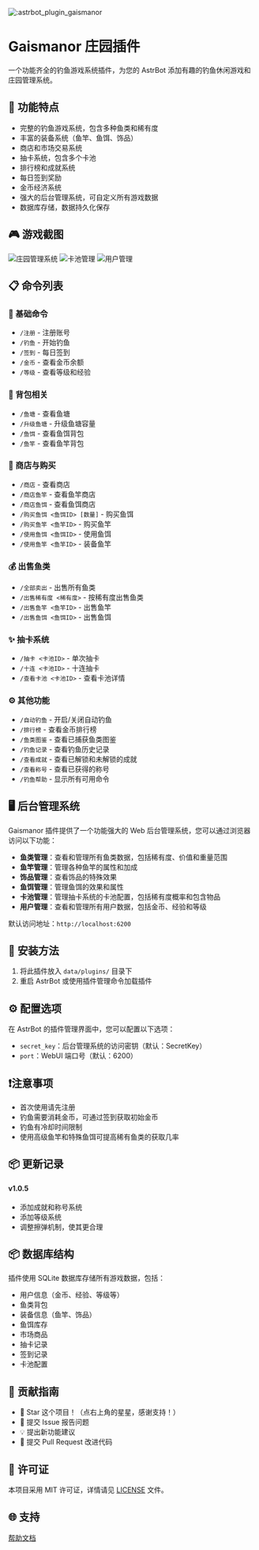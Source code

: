 ![:astrbot_plugin_gaismanor](https://count.getloli.com/@:astrbot_plugin_gaismanor?theme=capoo-1)

# Gaismanor 庄园插件

一个功能齐全的钓鱼游戏系统插件，为您的 AstrBot 添加有趣的钓鱼休闲游戏和庄园管理系统。

## 🎣 功能特点

- 完整的钓鱼游戏系统，包含多种鱼类和稀有度
- 丰富的装备系统（鱼竿、鱼饵、饰品）
- 商店和市场交易系统
- 抽卡系统，包含多个卡池
- 排行榜和成就系统
- 每日签到奖励
- 金币经济系统
- 强大的后台管理系统，可自定义所有游戏数据
- 数据库存储，数据持久化保存

## 🎮 游戏截图

![庄园管理系统](https://github.com/user-attachments/assets/4dd1a179-967f-4cb9-82a5-ca3754b80bb0)
![卡池管理](https://github.com/user-attachments/assets/c80550e6-86a2-4373-b593-a7e2a8d0ab6b)
![用户管理](https://github.com/user-attachments/assets/b7fd24bc-c0fe-4cee-9431-41b38af665e6)

## 📋 命令列表

### 🌟 基础命令
- `/注册` - 注册账号
- `/钓鱼` - 开始钓鱼
- `/签到` - 每日签到
- `/金币` - 查看金币余额
- `/等级` - 查看等级和经验

### 🎒 背包相关
- `/鱼塘` - 查看鱼塘
- `/升级鱼塘` - 升级鱼塘容量
- `/鱼饵` - 查看鱼饵背包
- `/鱼竿` - 查看鱼竿背包

### 🛒 商店与购买
- `/商店` - 查看商店
- `/商店鱼竿` - 查看鱼竿商店
- `/商店鱼饵` - 查看鱼饵商店
- `/购买鱼饵 <鱼饵ID> [数量]` - 购买鱼饵
- `/购买鱼竿 <鱼竿ID>` - 购买鱼竿
- `/使用鱼饵 <鱼饵ID>` - 使用鱼饵
- `/使用鱼竿 <鱼竿ID>` - 装备鱼竿

### 💰 出售鱼类
- `/全部卖出` - 出售所有鱼类
- `/出售稀有度 <稀有度>` - 按稀有度出售鱼类
- `/出售鱼竿 <鱼竿ID>` - 出售鱼竿
- `/出售鱼饵 <鱼饵ID>` - 出售鱼饵

### ✨ 抽卡系统
- `/抽卡 <卡池ID>` - 单次抽卡
- `/十连 <卡池ID>` - 十连抽卡
- `/查看卡池 <卡池ID>` - 查看卡池详情

### ⚙️ 其他功能
- `/自动钓鱼` - 开启/关闭自动钓鱼
- `/排行榜` - 查看金币排行榜
- `/鱼类图鉴` - 查看已捕获鱼类图鉴
- `/钓鱼记录` - 查看钓鱼历史记录
- `/查看成就` - 查看已解锁和未解锁的成就
- `/查看称号` - 查看已获得的称号
- `/钓鱼帮助` - 显示所有可用命令

## 🖥️ 后台管理系统

Gaismanor 插件提供了一个功能强大的 Web 后台管理系统，您可以通过浏览器访问以下功能：

- **鱼类管理**：查看和管理所有鱼类数据，包括稀有度、价值和重量范围
- **鱼竿管理**：管理各种鱼竿的属性和加成
- **饰品管理**：查看饰品的特殊效果
- **鱼饵管理**：管理鱼饵的效果和属性
- **卡池管理**：管理抽卡系统的卡池配置，包括稀有度概率和包含物品
- **用户管理**：查看和管理所有用户数据，包括金币、经验和等级

默认访问地址：`http://localhost:6200`

## 🔧 安装方法

1. 将此插件放入 `data/plugins/` 目录下
2. 重启 AstrBot 或使用插件管理命令加载插件

## ⚙️ 配置选项

在 AstrBot 的插件管理界面中，您可以配置以下选项：

- `secret_key`：后台管理系统的访问密钥（默认：SecretKey）
- `port`：WebUI 端口号（默认：6200）

## ❗注意事项

- 首次使用请先注册
- 钓鱼需要消耗金币，可通过签到获取初始金币
- 钓鱼有冷却时间限制
- 使用高级鱼竿和特殊鱼饵可提高稀有鱼类的获取几率

## 📦 更新记录

#### v1.0.5
- 添加成就和称号系统
- 添加等级系统
- 调整擦弹机制，使其更合理


## 📦 数据库结构

插件使用 SQLite 数据库存储所有游戏数据，包括：
- 用户信息（金币、经验、等级等）
- 鱼类背包
- 装备信息（鱼竿、饰品）
- 鱼饵库存
- 市场商品
- 抽卡记录
- 签到记录
- 卡池配置

## 👥 贡献指南

- 🌟 Star 这个项目！（点右上角的星星，感谢支持！）
- 🐛 提交 Issue 报告问题
- 💡 提出新功能建议
- 🔧 提交 Pull Request 改进代码

## 📄 许可证

本项目采用 MIT 许可证，详情请见 [LICENSE](LICENSE) 文件。

## 🌐 支持

[帮助文档](https://astrbot.app)